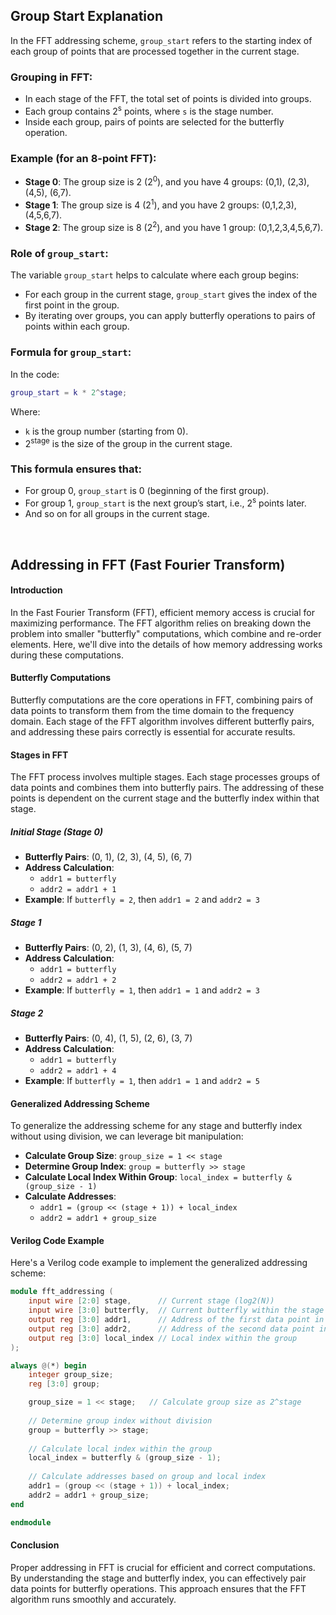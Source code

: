 ## Group Start Explanation

In the FFT addressing scheme, `group_start` refers to the starting index of each group of points that are processed together in the current stage.

### Grouping in FFT:
- In each stage of the FFT, the total set of points is divided into groups.
- Each group contains 2<sup>s</sup> points, where `s` is the stage number.
- Inside each group, pairs of points are selected for the butterfly operation.

### Example (for an 8-point FFT):
- **Stage 0**: The group size is 2 (2<sup>0</sup>), and you have 4 groups: (0,1), (2,3), (4,5), (6,7).
- **Stage 1**: The group size is 4 (2<sup>1</sup>), and you have 2 groups: (0,1,2,3), (4,5,6,7).
- **Stage 2**: The group size is 8 (2<sup>2</sup>), and you have 1 group: (0,1,2,3,4,5,6,7).

### Role of `group_start`:
The variable `group_start` helps to calculate where each group begins:
- For each group in the current stage, `group_start` gives the index of the first point in the group.
- By iterating over groups, you can apply butterfly operations to pairs of points within each group.

### Formula for `group_start`:
In the code:
```matlab
group_start = k * 2^stage;
```

Where:
- `k` is the group number (starting from 0).
- 2<sup>stage</sup> is the size of the group in the current stage.

### This formula ensures that:
- For group 0, `group_start` is 0 (beginning of the first group).
- For group 1, `group_start` is the next group’s start, i.e., 2<sup>s</sup> points later.
- And so on for all groups in the current stage.

&nbsp;

## Addressing in FFT (Fast Fourier Transform)

#### Introduction
In the Fast Fourier Transform (FFT), efficient memory access is crucial for maximizing performance. The FFT algorithm relies on breaking down the problem into smaller "butterfly" computations, which combine and re-order elements. Here, we'll dive into the details of how memory addressing works during these computations.

#### Butterfly Computations
Butterfly computations are the core operations in FFT, combining pairs of data points to transform them from the time domain to the frequency domain. Each stage of the FFT algorithm involves different butterfly pairs, and addressing these pairs correctly is essential for accurate results.

#### Stages in FFT
The FFT process involves multiple stages. Each stage processes groups of data points and combines them into butterfly pairs. The addressing of these points is dependent on the current stage and the butterfly index within that stage.

##### Initial Stage (Stage 0)
- **Butterfly Pairs**: (0, 1), (2, 3), (4, 5), (6, 7)
- **Address Calculation**:
  - `addr1 = butterfly`
  - `addr2 = addr1 + 1`
- **Example**: If `butterfly = 2`, then `addr1 = 2` and `addr2 = 3`

##### Stage 1
- **Butterfly Pairs**: (0, 2), (1, 3), (4, 6), (5, 7)
- **Address Calculation**:
  - `addr1 = butterfly`
  - `addr2 = addr1 + 2`
- **Example**: If `butterfly = 1`, then `addr1 = 1` and `addr2 = 3`

##### Stage 2
- **Butterfly Pairs**: (0, 4), (1, 5), (2, 6), (3, 7)
- **Address Calculation**:
  - `addr1 = butterfly`
  - `addr2 = addr1 + 4`
- **Example**: If `butterfly = 1`, then `addr1 = 1` and `addr2 = 5`

#### Generalized Addressing Scheme
To generalize the addressing scheme for any stage and butterfly index without using division, we can leverage bit manipulation:
- **Calculate Group Size**: `group_size = 1 << stage`
- **Determine Group Index**: `group = butterfly >> stage`
- **Calculate Local Index Within Group**: `local_index = butterfly & (group_size - 1)`
- **Calculate Addresses**:
	- `addr1 = (group << (stage + 1)) + local_index`
	- `addr2 = addr1 + group_size`

#### Verilog Code Example
Here's a Verilog code example to implement the generalized addressing scheme:

```verilog
module fft_addressing (
    input wire [2:0] stage,      // Current stage (log2(N))
    input wire [3:0] butterfly,  // Current butterfly within the stage
    output reg [3:0] addr1,      // Address of the first data point in butterfly
    output reg [3:0] addr2,      // Address of the second data point in butterfly
    output reg [3:0] local_index // Local index within the group
);

always @(*) begin
    integer group_size;
    reg [3:0] group;

    group_size = 1 << stage;   // Calculate group size as 2^stage
    
    // Determine group index without division
    group = butterfly >> stage;
    
    // Calculate local index within the group
    local_index = butterfly & (group_size - 1);
    
    // Calculate addresses based on group and local index
    addr1 = (group << (stage + 1)) + local_index;
    addr2 = addr1 + group_size;
end

endmodule
```

#### Conclusion
Proper addressing in FFT is crucial for efficient and correct computations. By understanding the stage and butterfly index, you can effectively pair data points for butterfly operations. This approach ensures that the FFT algorithm runs smoothly and accurately.